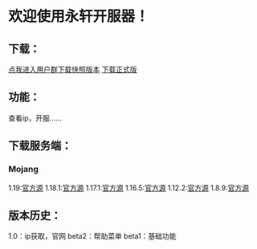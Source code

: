 # 欢迎使用永轩开服器！
## 下载：
[点我进入用户群下载快照版本](https://jq.qq.com/?_wv=1027&k=y6Byl2XV)
[下载正式版](https://share.weiyun.com/oUdbuuta)
## 功能：
查看ip，开服……
## 下载服务端：
### Mojang
1.19:[官方源](https://launcher.mojang.com/v1/objects/e00c4052dac1d59a1188b2aa9d5a87113aaf1122/server.jar)
1.18.1:[官方源](https://launcher.mojang.com/v1/objects/125e5adf40c659fd3bce3e66e67a16bb49ecc1b9/server.jar)
1.17.1:[官方源](https://launcher.mojang.com/v1/objects/a16d67e5807f57fc4e550299cf20226194497dc2/server.jar)
1.16.5:[官方源](https://launcher.mojang.com/v1/objects/1b557e7b033b583cd9f66746b7a9ab1ec1673ced/server.jar)
1.12.2:[官方源](https://launcher.mojang.com/v1/objects/886945bfb2b978778c3a0288fd7fab09d315b25f/server.jar)
1.8.9:[官方源](https://launcher.mojang.com/v1/objects/b58b2ceb36e01bcd8dbf49c8fb66c55a9f0676cd/server.jar)
## 版本历史：
1.0：ip获取，官网
beta2：帮助菜单
beta1：基础功能
